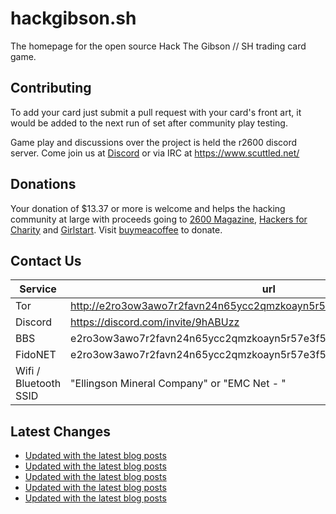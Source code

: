 # hackgibson.sh
The homepage for the open source Hack The Gibson // SH trading card game.


## Contributing

To add your card just submit a pull request with your card's front art, it would be added to the next run of set after community play testing.

Game play and discussions over the project is held the r2600 discord server. Come join us at [Discord](https://discord.com/invite/9hABUzz) or via IRC at https://www.scuttled.net/


## Donations

Your donation of $13.37 or more is welcome and helps the hacking community at large with proceeds going to [2600 Magazine](https://2600.com/), [Hackers for Charity](https://hackersforcharity.org) and [Girlstart](https://girlstart.org).  Visit [buymeacoffee](https://www.buymeacoffee.com/hackgibson.sh) to donate.


## Contact Us

Service | url
-|-
Tor | http://e2ro3ow3awo7r2favn24n65ycc2qmzkoayn5r57e3f56nvjwdcgg32ad.onion
Discord | https://discord.com/invite/9hABUzz
BBS | e2ro3ow3awo7r2favn24n65ycc2qmzkoayn5r57e3f56nvjwdcgg32ad.onion:23
FidoNET | e2ro3ow3awo7r2favn24n65ycc2qmzkoayn5r57e3f56nvjwdcgg32ad.onion:24554
Wifi / Bluetooth SSID | "Ellingson Mineral Company" or "EMC Net - <fidonet address>"

## Latest Changes
<!-- BLOG-POST-LIST:START -->
- [Updated with the latest blog posts](https://github.com/DFW2600/hackgibson.sh/commit/e6f03c20071bec4c553830f26432e3cc83001851)
- [Updated with the latest blog posts](https://github.com/DFW2600/hackgibson.sh/commit/d10f3ec11a27b47d2d441797f4c15c145dfbd7ca)
- [Updated with the latest blog posts](https://github.com/DFW2600/hackgibson.sh/commit/c6668dbbb86a4452bd1602229c93d26eecd3222f)
- [Updated with the latest blog posts](https://github.com/DFW2600/hackgibson.sh/commit/01c6aaeab3c351baf6ba0957ac72c4c80c78b86c)
- [Updated with the latest blog posts](https://github.com/DFW2600/hackgibson.sh/commit/0d813fbd02b4f04e66334255c81b3d7b042439d8)
<!-- BLOG-POST-LIST:END -->
